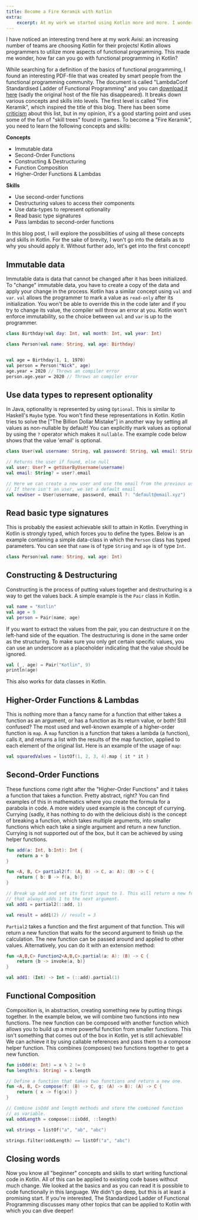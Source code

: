 ```yaml
---
title: Become a Fire Keramik with Kotlin
extra:
    excerpt: At my work we started using Kotlin more and more. I wondered how far you could go in writing fully Functional in the language.
---
```


I have noticed an interesting trend here at my work Avisi: an increasing number
of teams are choosing Kotlin for their projects! Kotlin allows programmers to
utilize more aspects of functional programming. This made me wonder, how far can
you go with functional programming in Kotlin?

While searching for a definition of the basics of functional programming, I
found an interesting PDF-file that was created by smart people from the
functional programming community. The document is called "LambdaConf
Standardised Ladder of Functional Programming" and you can [download it here](lambdaconf_slfp.pdf)
(sadly the original host of the file has disappeared). It breaks down various
concepts and skills into levels. The first level is called "Fire Keramik", which
inspired the title of this blog. There has been some [criticism][1] about this
list, but in my opinion, it's a good starting point and uses some of the fun of
"skill trees" found in games. To become a "Fire Keramik", you need to learn the
following concepts and skills:

**Concepts**

- Immutable data
- Second-Order Functions
- Constructing & Destructuring
- Function Composition
- Higher-Order Functions & Lambdas

**Skills**

- Use second-order functions
- Destructuring values to access their components
- Use data-types to represent optionality
- Read basic type signatures
- Pass lambdas to second-order functions

In this blog post, I will explore the possibilities of using all these concepts
and skills in Kotlin. For the sake of brevity, I won't go into the details as to
why you should apply it. Without further ado, let's get into the first concept!

## Immutable data

Immutable data is data that cannot be changed after it has been initialized. To
"change" immutable data, you have to create a copy of the data and apply your
change in the process. Kotlin has a similar concept using `val` and `var`. `val`
allows the programmer to mark a value as `read-only` after its initialization.
You won't be able to override this in the code later and if you try to change
its value, the compiler will throw an error at you. Kotlin won't enforce
immutability, so the choice between `val` and `var` is up to the programmer.

```kotlin
class Birthday(val day: Int, val month: Int, val year: Int)

class Person(val name: String, val age: Birthday)


val age = Birthday(1, 1, 1970)
val person = Person("Nick", age)
age.year = 2020 // Throws an compiler error
person.age.year = 2020 // Throws an compiler error
```

## Use data types to represent optionality

In Java, optionality is represented by using `Optional`. This is similar to
Haskell's `Maybe` type. You won't find these representations in Kotlin. Kotlin
tries to solve the ["The Billion Dollar Mistake"] in another way by setting all
values as non-nullable by default! You can explicitly mark values as optional by
using the `?` operator which makes it `nullable`. The example code below shows
that the value 'email' is optional.

```kotlin
class User(val username: String, val password: String, val email: String?)

// Returns the user if found, else null
val user: User? = getUserByUsername(username)
val email: String? = user?.email

// Here we can create a new user and use the email from the previous user.
// If there isn't an user, we set a default email
val newUser = User(username, password, email ?: "default@email.xyz")
```

## Read basic type signatures

This is probably the easiest achievable skill to attain in Kotlin. Everything in
Kotlin is strongly typed, which forces you to define the types. Below is an
example containing a simple data-class in which the `Person` class has typed
parameters. You can see that `name` is of type `String` and `age` is of type
`Int`.

```kotlin
class Person(val name: String, val age: Int)
```

## Constructing & Destructuring

Constructing is the process of putting values together and destructuring is a
way to get the values back. A simple example is the `Pair` class in Kotlin.

```kotlin
val name = "Kotlin"
val age = 9
val person = Pair(name, age)
```

If you want to extract the values from the pair, you can destructure it on the
left-hand side of the equation. The destructuring is done in the same order as
the structuring. To make sure you only get certain specific values, you can use
an underscore as a placeholder indicating that the value should be ignored.

```kotlin
val (_, age) = Pair("Kotlin", 9)
println(age)
```

This also works for data classes in Kotlin.

## Higher-Order Functions & Lambdas

This is nothing more than a fancy name for a function that either takes a
function as an argument, or has a function as its return value, or both! Still
confused? The most used and well-known example of a higher-order function is
`map`. A `map` function is a function that takes a lambda (a function), calls
it, and returns a list with the results of the map function, applied to each
element of the original list. Here is an example of the usage of `map`:

```kotlin
val squaredValues = listOf(1, 2, 3, 4).map { it * it }
```

## Second-Order Functions

These functions come right after the "Higher-Order Functions" and it takes a
function that takes a function. Pretty abstract, right? You can find examples of
this in mathematics where you create the formula for a parabola in code. A more
widely used example is the concept of currying. Currying (sadly, it has nothing
to do with the delicious dish) is the concept of breaking a function, which
takes multiple arguments, into smaller functions which each take a single
argument and return a new function. Currying is not supported out of the box,
but it can be achieved by using helper functions.

```kotlin
fun add(a: Int, b:Int): Int {
    return a + b
}

fun <A, B, C> partial2(f: (A, B) -> C, a: A): (B) -> C {
    return { b: B -> f(a, b)}
}

// Break up add and set its first input to 1. This will return a new function
// that always adds 1 to the next argument.
val add1 = partial2(::add, 1)

val result = add1(2) // result = 3
```

`Partial2` takes a function and the first argument of that function. This will
return a new function that waits for the second argument to finish up the
calculation. The new function can be passed around and applied to other values.
Alternatively, you can do it with an extension method:

```kotlin
fun <A,B,C> Function2<A,B,C>.partial(a: A): (B) -> C {
    return {b -> invoke(a, b)}
}

val add1: (Int) -> Int = (::add).partial(1)
```

## Functional Composition

Composition is, in abstraction, creating something new by putting things
together. In the example below, we will combine two functions into new
functions. The new function can be composed with another function which allows
you to build up a more powerful function from smaller functions. This isn't
something that comes out of the box in Kotlin, yet is still achievable! We can
achieve it by using callable references and pass them to a compose helper
function. This combines (composes) two functions together to get a new function.

```kotlin
fun isOdd(x: Int) = x % 2 != 0
fun length(s: String) = s.length

// Define a function that takes two functions and return a new one.
fun <A, B, C> compose(f: (B) -> C, g: (A) -> B): (A) -> C {
    return { x -> f(g(x)) }
}

// Combine isOdd and length methods and store the combined function
// as variable.
val oddLength = compose(::isOdd, ::length)

val strings = listOf("a", "ab", "abc")

strings.filter(oddLength) == listOf("a", "abc")
```

## Closing words

Now you know all "beginner" concepts and skills to start writing functional code
in Kotlin. All of this can be applied to existing code bases without much
change. We looked at the basics and as you can read it is possible to code
functionally in this language. We didn't go deep, but this is at least a
promising start. If you're interested, The Standardized Ladder of Functional
Programming discusses many other topics that can be applied to Kotlin with which
you can dive deeper!

[1]: https://news.ycombinator.com/item?id=13067741
